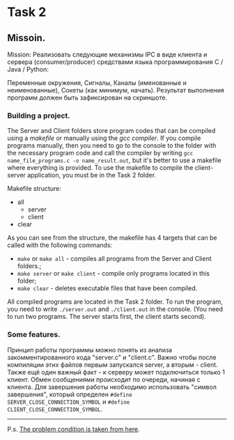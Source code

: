 # Task 2

## Missoin.
Mission: Реализовать следующие механизмы IPC в виде клиента и сервера (consumer/producer) средствами языка программирования C / Java / Python:  

Переменные окружения, Сигналы, Каналы (именованные и неименованные), Сокеты (как минимум, начать). Результат выполнения программ должен быть зафиксирован на скриншоте.  

### Building a project.

The Server and Client folders store program codes that can be compiled using a _makefile_ or manually using the _gcc compiler_. If you compile programs manually, then you need to go to the console to the folder with the necessary program code and call the compiler by writing `gcc name_file_programs.c -o name_result.out`, but it's better to use a makefile where everything is provided. To use the makefile to compile the client-server application, you must be in the Task 2 folder.

Makefile structure:
+ all
    + server
    + client
+ clear

As you can see from the structure, the makefile has 4 targets that can be called with the following commands:
+ `make` or `make all` - compiles all programs from the Server and Client folders.;
+ `make server` or `make client` - compile only programs located in this folder;
+ `make clear` - deletes executable files that have been compiled.

All compiled programs are located in the Task 2 folder. To run the program, you need to write `./server.out` and `./client.out` in the console. (You need to run two programs. The server starts first, the client starts second).  

### Some features.

Принцип работы программы можно понять из анализа закомментированного кода "server.c" и "client.c". Важно чтобы после компиляции этих файлов первым запускался server, а вторым - client. Также ещё один важный факт - к серверу может подключиться только 1 клиент. Обмен сообщениями происходит по очереди, начиная с клиента. Для завершения работы необходимо использовать "cимвол завершения", который определен `#define SERVER_CLOSE_CONNECTION_SYMBOL` и `#define CLIENT_CLOSE_CONNECTION_SYMBOL`.  

___
P.s. [The problem condition is taken from here](https://github.com/rtu-os/ktso-0x-20/tree/main/task02).